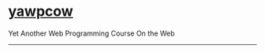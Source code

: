 # [yawpcow](http://github.com/abeluga/yawpcow)

Yet Another Web Programming Course On the Web

***


